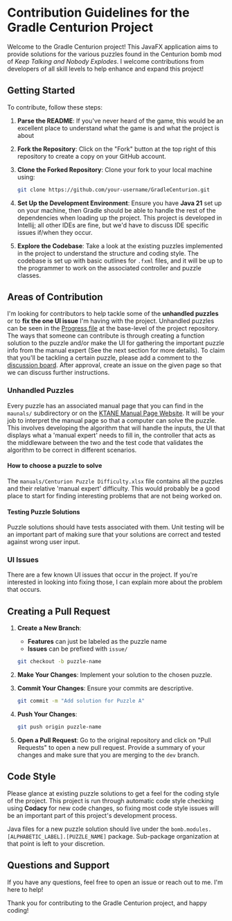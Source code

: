 # Contribution Guidelines for the Gradle Centurion Project

Welcome to the Gradle Centurion project! This JavaFX application aims to provide solutions for the various puzzles
found in the Centurion bomb mod of *Keep Talking and Nobody Explodes*. I welcome contributions from developers of all
skill levels to help enhance and expand this project!

## Getting Started

To contribute, follow these steps:

1. **Parse the README**: If you've never heard of the game, this would be an excellent place to understand what the
game is and what the project is about

2. **Fork the Repository**: Click on the "Fork" button at the top right of this repository to create a copy on your
GitHub account.

3. **Clone the Forked Repository**: Clone your fork to your local machine using:

   ```bash
   git clone https://github.com/your-username/GradleCenturion.git
   ```

4. **Set Up the Development Environment**: Ensure you have **Java 21** set up on your machine, then Gradle should be
able to handle the rest of the dependencies when loading up the project. This project is developed in Intellij; all
other IDEs are fine, but we'd have to discuss IDE specific issues if/when they occur.

5. **Explore the Codebase**: Take a look at the existing puzzles implemented in the project to understand the
structure and coding style. The codebase is set up with basic outlines for `.fxml` files, and it will be up to the
programmer to work on the associated controller and puzzle classes.

## Areas of Contribution

I'm looking for contributors to help tackle some of the **unhandled puzzles** or to **fix the one UI issue**
I'm having with the project. Unhandled puzzles can be seen in the [Progress file](Progress.md) at the base-level of the
project repository. The ways that someone can contribute is through creating a function solution to the puzzle and/or make the UI for gathering the important puzzle info from the manual expert (See the next section for more details).
To claim that you'll be tackling a certain puzzle, please add a comment to the
[discussion board](https://github.com/Ultraviolet-Ninja/GradleCenturion/discussions/134). After approval, create an issue
on the given page so that we can discuss further instructions.

### Unhandled Puzzles

Every puzzle has an associated manual page that you can find in the `maunals/` subdirectory or on the
[KTANE Manual Page Website](https://ktane.timwi.de/). It will be your job to interpret the manual page so that a
computer can solve the puzzle. This involves developing the algorithm that will handle the inputs, the UI that displays
what a 'manual expert' needs to fill in, the controller that acts as the middleware between the two and the test code
that validates the algorithm to be correct in different scenarios.

#### How to choose a puzzle to solve

The `manuals/Centurion Puzzle Difficulty.xlsx` file contains all the puzzles and their relative 'manual expert'
difficulty. This would probably be a good place to start for finding interesting problems that are not being worked on.

#### Testing Puzzle Solutions

Puzzle solutions should have tests associated with them. Unit testing will be an important part of making sure that
your solutions are correct and tested against wrong user input.

### UI Issues

There are a few known UI issues that occur in the project. If you're interested in looking into fixing those,
I can explain more about the problem that occurs.

## Creating a Pull Request

1. **Create a New Branch**:

   - **Features** can just be labeled as the puzzle name
   - **Issues** can be prefixed with `issue/`

   ```bash
   git checkout -b puzzle-name
   ```

2. **Make Your Changes**: Implement your solution to the chosen puzzle.

3. **Commit Your Changes**: Ensure your commits are descriptive.

   ```bash
   git commit -m "Add solution for Puzzle A"
   ```

4. **Push Your Changes**:

   ```bash
   git push origin puzzle-name
   ```

5. **Open a Pull Request**: Go to the original repository and click on "Pull Requests" to open a new pull request.
Provide a summary of your changes and make sure that you are merging to the `dev` branch.

## Code Style

Please glance at existing puzzle solutions to get a feel for the coding style of the project. This project is run
through automatic code style checking using **Codacy** for new code changes, so fixing most code style issues will
be an important part of this project's development process.

Java files for a new puzzle solution should live under the `bomb.modules.[ALPHABETIC_LABEL].[PUZZLE_NAME]` package.
Sub-package organization at that point is left to your discretion.

## Questions and Support

If you have any questions, feel free to open an issue or reach out to me. I'm here to help!

Thank you for contributing to the Gradle Centurion project, and happy coding!
